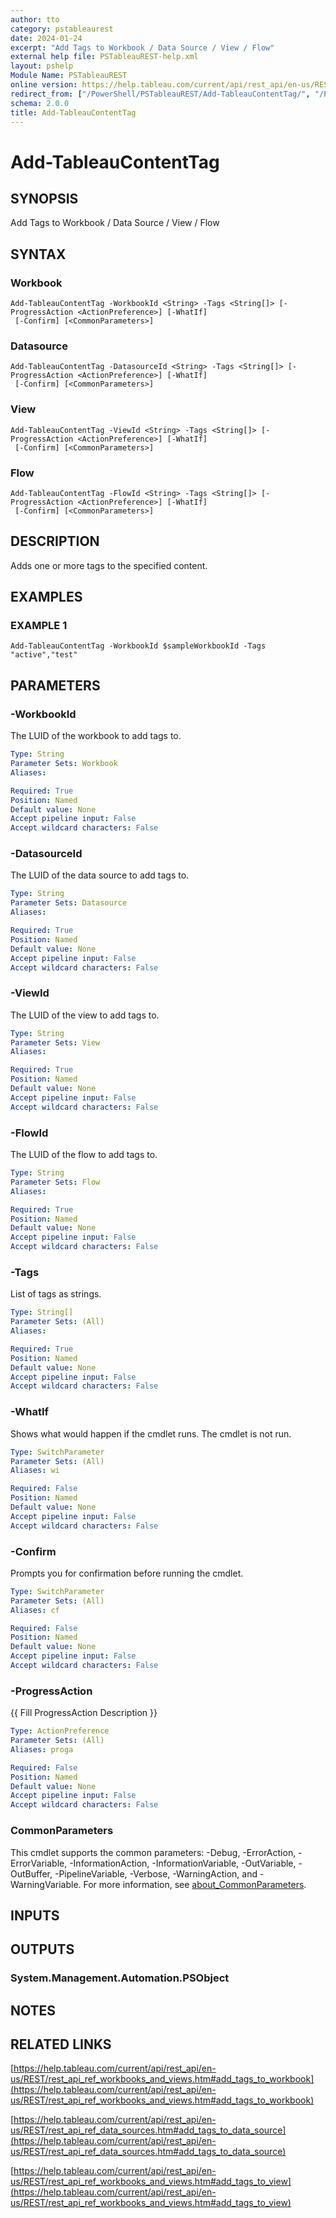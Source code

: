 ```yaml
---
author: tto
category: pstableaurest
date: 2024-01-24
excerpt: "Add Tags to Workbook / Data Source / View / Flow"
external help file: PSTableauREST-help.xml
layout: pshelp
Module Name: PSTableauREST
online version: https://help.tableau.com/current/api/rest_api/en-us/REST/rest_api_ref_workbooks_and_views.htm#add_tags_to_workbook
redirect_from: ["/PowerShell/PSTableauREST/Add-TableauContentTag/", "/PowerShell/PSTableauREST/add-tableaucontenttag/", "/PowerShell/add-tableaucontenttag/"]
schema: 2.0.0
title: Add-TableauContentTag
---
```


# Add-TableauContentTag

## SYNOPSIS
Add Tags to Workbook / Data Source / View / Flow

## SYNTAX

### Workbook
```
Add-TableauContentTag -WorkbookId <String> -Tags <String[]> [-ProgressAction <ActionPreference>] [-WhatIf]
 [-Confirm] [<CommonParameters>]
```

### Datasource
```
Add-TableauContentTag -DatasourceId <String> -Tags <String[]> [-ProgressAction <ActionPreference>] [-WhatIf]
 [-Confirm] [<CommonParameters>]
```

### View
```
Add-TableauContentTag -ViewId <String> -Tags <String[]> [-ProgressAction <ActionPreference>] [-WhatIf]
 [-Confirm] [<CommonParameters>]
```

### Flow
```
Add-TableauContentTag -FlowId <String> -Tags <String[]> [-ProgressAction <ActionPreference>] [-WhatIf]
 [-Confirm] [<CommonParameters>]
```

## DESCRIPTION
Adds one or more tags to the specified content.

## EXAMPLES

### EXAMPLE 1
```
Add-TableauContentTag -WorkbookId $sampleWorkbookId -Tags "active","test"
```

## PARAMETERS

### -WorkbookId
The LUID of the workbook to add tags to.

```yaml
Type: String
Parameter Sets: Workbook
Aliases:

Required: True
Position: Named
Default value: None
Accept pipeline input: False
Accept wildcard characters: False
```

### -DatasourceId
The LUID of the data source to add tags to.

```yaml
Type: String
Parameter Sets: Datasource
Aliases:

Required: True
Position: Named
Default value: None
Accept pipeline input: False
Accept wildcard characters: False
```

### -ViewId
The LUID of the view to add tags to.

```yaml
Type: String
Parameter Sets: View
Aliases:

Required: True
Position: Named
Default value: None
Accept pipeline input: False
Accept wildcard characters: False
```

### -FlowId
The LUID of the flow to add tags to.

```yaml
Type: String
Parameter Sets: Flow
Aliases:

Required: True
Position: Named
Default value: None
Accept pipeline input: False
Accept wildcard characters: False
```

### -Tags
List of tags as strings.

```yaml
Type: String[]
Parameter Sets: (All)
Aliases:

Required: True
Position: Named
Default value: None
Accept pipeline input: False
Accept wildcard characters: False
```

### -WhatIf
Shows what would happen if the cmdlet runs.
The cmdlet is not run.

```yaml
Type: SwitchParameter
Parameter Sets: (All)
Aliases: wi

Required: False
Position: Named
Default value: None
Accept pipeline input: False
Accept wildcard characters: False
```

### -Confirm
Prompts you for confirmation before running the cmdlet.

```yaml
Type: SwitchParameter
Parameter Sets: (All)
Aliases: cf

Required: False
Position: Named
Default value: None
Accept pipeline input: False
Accept wildcard characters: False
```

### -ProgressAction
{{ Fill ProgressAction Description }}

```yaml
Type: ActionPreference
Parameter Sets: (All)
Aliases: proga

Required: False
Position: Named
Default value: None
Accept pipeline input: False
Accept wildcard characters: False
```

### CommonParameters
This cmdlet supports the common parameters: -Debug, -ErrorAction, -ErrorVariable, -InformationAction, -InformationVariable, -OutVariable, -OutBuffer, -PipelineVariable, -Verbose, -WarningAction, and -WarningVariable. For more information, see [about_CommonParameters](http://go.microsoft.com/fwlink/?LinkID=113216).

## INPUTS

## OUTPUTS

### System.Management.Automation.PSObject
## NOTES

## RELATED LINKS

[https://help.tableau.com/current/api/rest_api/en-us/REST/rest_api_ref_workbooks_and_views.htm#add_tags_to_workbook](https://help.tableau.com/current/api/rest_api/en-us/REST/rest_api_ref_workbooks_and_views.htm#add_tags_to_workbook)

[https://help.tableau.com/current/api/rest_api/en-us/REST/rest_api_ref_data_sources.htm#add_tags_to_data_source](https://help.tableau.com/current/api/rest_api/en-us/REST/rest_api_ref_data_sources.htm#add_tags_to_data_source)

[https://help.tableau.com/current/api/rest_api/en-us/REST/rest_api_ref_workbooks_and_views.htm#add_tags_to_view](https://help.tableau.com/current/api/rest_api/en-us/REST/rest_api_ref_workbooks_and_views.htm#add_tags_to_view)

